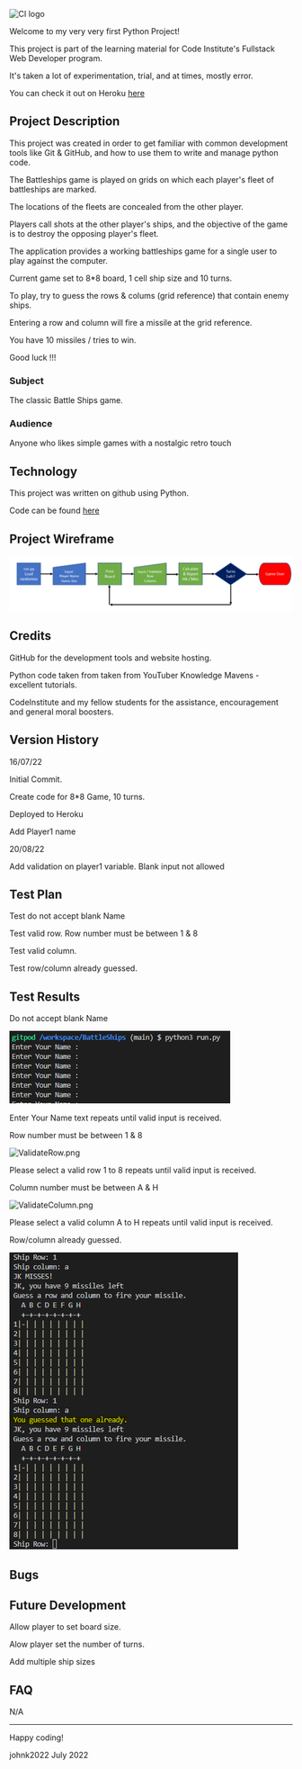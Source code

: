 ![CI logo](https://codeinstitute.s3.amazonaws.com/fullstack/ci_logo_small.png)

Welcome to my very very first Python Project!

This project is part of the learning material for Code Institute's Fullstack Web Developer program.

It's taken a lot of experimentation, trial, and at times, mostly error.  

You can check it out on Heroku [here](https://battleshipsjk2.herokuapp.com/)



## Project Description

This project was created in order to get familiar with common development tools like Git & GitHub, and how to use them to write and manage python code. 

The Battleships game is played on grids on which each player's fleet of battleships are marked. 

The locations of the fleets are concealed from the other player. 

Players call shots at the other player's ships, and the objective of the game is to destroy the opposing player's fleet.

The application provides a working battleships game for a single user to play against the computer.

Current game set to 8*8 board, 1 cell ship size and 10 turns.

To play, try to guess the rows & colums (grid reference) that contain enemy ships.

Entering a row and column will fire a missile at the grid reference.

You have 10 missiles / tries to win.

Good luck !!!



### Subject

The classic Battle Ships game.



### Audience

Anyone who likes simple games with a nostalgic retro touch



## Technology

This project was written on github using Python.

Code can be found [here](https://github.com/johnk2022/battleships)



## Project Wireframe
![BSWireframe.png](BSWireframe.png)



## Credits

GitHub for the development tools and website hosting.

Python code taken from taken from YouTuber Knowledge Mavens - excellent tutorials.

CodeInstitute and my fellow students for the assistance, encouragement and general moral boosters.



## Version History

16/07/22 

Initial Commit.

Create code for 8*8 Game, 10 turns.

Deployed to Heroku

Add Player1 name

20/08/22

Add validation on player1 variable.  Blank input not allowed



## Test Plan

Test do not accept blank Name

Test valid row.  Row number must be between 1 & 8

Test valid column.

Test row/column already guessed.



## Test Results


Do not accept blank Name

![BlankName.png](BlankName.png)

Enter Your Name text repeats until valid input is received.




Row number must be between 1 & 8

![ValidateRow.png](ValidateRow.png)

Please select a valid row 1 to 8 repeats until valid input is received.




Column number must be between A & H

![ValidateColumn.png](ValidateColumn.png)

Please select a valid column A to H repeats until valid input is received.




Row/column already guessed.

![AlreadyGuessed.png](AlreadyGuessed.png)



## Bugs




## Future Development

Allow player to set board size.

Alow player set the number of turns.

Add multiple ship sizes


## FAQ 

N/A

---

Happy coding!

johnk2022
July 2022
